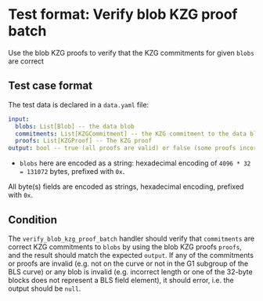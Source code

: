 # Test format: Verify blob KZG proof batch

Use the blob KZG proofs to verify that the KZG commitments for given `blobs` are correct

## Test case format

The test data is declared in a `data.yaml` file:

```yaml
input:
  blobs: List[Blob] -- the data blob
  commitments: List[KZGCommitment] -- the KZG commitment to the data blob
  proofs: List[KZGProof] -- The KZG proof
output: bool -- true (all proofs are valid) or false (some proofs incorrect)
```

- `blobs` here are encoded as a string: hexadecimal encoding of `4096 * 32 = 131072` bytes, prefixed with `0x`.

All byte(s) fields are encoded as strings, hexadecimal encoding, prefixed with `0x`.

## Condition

The `verify_blob_kzg_proof_batch` handler should verify that `commitments` are correct KZG commitments to `blobs` by using the blob KZG proofs `proofs`, and the result should match the expected `output`. If any of the commitments or proofs are invalid (e.g. not on the curve or not in the G1 subgroup of the BLS curve) or any blob is invalid (e.g. incorrect length or one of the 32-byte blocks does not represent a BLS field element), it should error, i.e. the output should be `null`.
